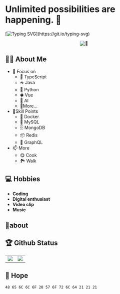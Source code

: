 # Unlimited possibilities are happening. 👋

[![Typing SVG](https://readme-typing-svg.demolab.com?font=Fira+Code&pause=1000&vCenter=true&width=435&lines=Hey%F0%9F%91%8B%2C+I'm+MoLing-Dong.;A+Full-Stack+Developer.;An+Open+Source+Contributor.)](https://git.io/typing-svg)

<div align="center">

![🦑](https://count.getloli.com/get/@:MoLing-Dong?theme=moebooru)


</div>

## 👨‍💻 About Me

- 🌱 Focus on
  - 🚤 TypeScript
  - ☕ Java
  - 🐍 Python
  - 🍀 Vue
  - 🧠 AI
  - 💯More...
- 🔧Skill Points
  - 🐳 Docker
  - 🐘 MySQL
  - 🗄️ MongoDB
  - 📦 Redis
  - 🧩 GraphQL
- 📫 More
  - 😋 Cook
  - 🏞 Walk

## 💻 Hobbies

- **Coding**
- **Digital enthusiast**
- **Video clip**
- **Music**

## 🤖about

## 🏆 Github Status

<table>
  <tbody>
    <tr>
      <td>
        <picture>
          <source media="(prefers-color-scheme: dark)" srcset="https://github-readme-stats.vercel.app/api?username=MoLing-Dong&theme=vue-dark&show_icons=true&hide_border=true">
          <source media="(prefers-color-scheme: light)" srcset="https://github-readme-stats.vercel.app/api?username=MoLing-Dong&theme=vue&show_icons=true&hide_border=true">
          <img src="https://github-readme-stats.vercel.app/api?username=MoLing-Dong&theme=vue&show_icons=true&hide_border=true">
        </picture>
      </td>
      <td>
        <picture>
          <source media="(prefers-color-scheme: dark)" srcset="https://github-readme-stats.vercel.app/api/top-langs/?username=MoLing-Dong&theme=vue-dark&layout=compact&hide_border=true&langs_count=8&exclude_repo=MoLing-Dong/MoLing-Dong">
          <source media="(prefers-color-scheme: light)" srcset="https://github-readme-stats.vercel.app/api/top-langs/?username=MoLing-Dong&theme=vue&layout=compact&hide_border=true&langs_count=8&exclude_repo=MoLing-Dong/MoLing-Dong">
          <img src="https://github-readme-stats.vercel.app/api/top-langs/?username=MoLing-Dong&theme=vue&layout=compact&hide_border=true&langs_count=8&exclude_repo=MoLing-Dong/MoLing-Dong">
        </picture>
      </td>
    </tr>
  </tbody>
</table>

## 📝 Hope

```auto
48 65 6C 6C 6F 20 57 6F 72 6C 64 21 21 21
```
